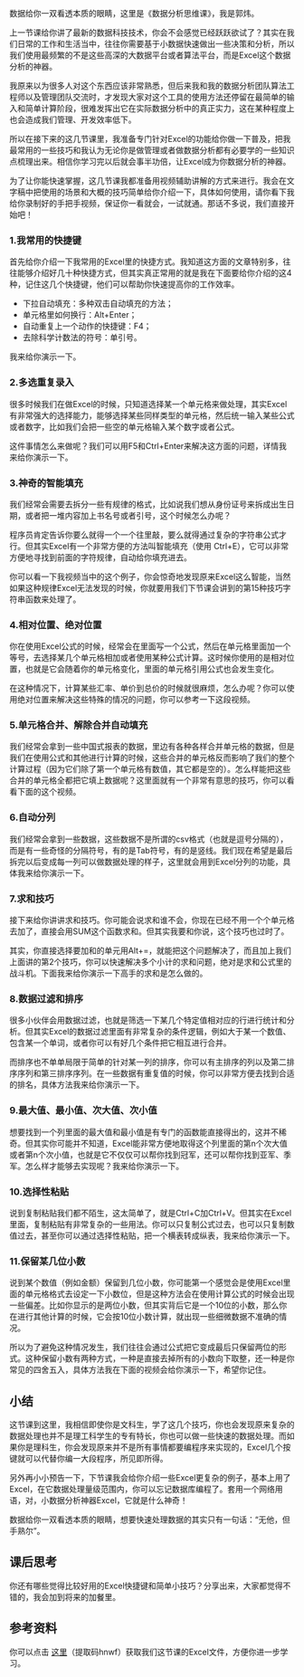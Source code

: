 数据给你一双看透本质的眼睛，这里是《数据分析思维课》，我是郭炜。

上一节课给你讲了最新的数据科技技术，你会不会感觉已经跃跃欲试了？其实在我们日常的工作和生活当中，往往你需要基于小数据快速做出一些决策和分析，所以我们使用最频繁的不是这些高深的大数据平台或者算法平台，而是Excel这个数据分析的神器。

我原来以为很多人对这个东西应该非常熟悉，但后来我和我的数据分析团队算法工程师以及管理团队交流时，才发现大家对这个工具的使用方法还停留在最简单的输入和简单计算阶段，很难发挥出它在实际数据分析中的真正实力，这在某种程度上也会造成我们管理、开发效率低下。

所以在接下来的这几节课里，我准备专门针对Excel的功能给你做一下普及，把我最常用的一些技巧和我认为无论你是做管理或者做数据分析都有必要学的一些知识点梳理出来。相信你学习完以后就会事半功倍，让Excel成为你数据分析的神器。

为了让你能快速掌握，这几节课我都准备用视频辅助讲解的方式来进行。我会在文字稿中把使用的场景和大概的技巧简单给你介绍一下，具体如何使用，请你看下我给你录制好的手把手视频，保证你一看就会，一试就通。那话不多说，我们直接开始吧！

### 1.我常用的快捷键

首先给你介绍一下我常用的Excel里的快捷方式。我知道这方面的文章特别多，往往能够介绍好几十种快捷方式，但其实真正常用的就是我在下面要给你介绍的这4种，记住这几个快捷键，他们可以帮助你快速提高你的工作效率。

- 下拉自动填充：多种双击自动填充的方法；
- 单元格里如何换行：Alt+Enter；
- 自动重复上一个动作的快捷键：F4；
- 去除科学计数法的符号：单引号。

我来给你演示一下。

### 2.多选重复录入

很多时候我们在做Excel的时候，只知道选择某一个单元格来做处理，其实Excel有非常强大的选择能力，能够选择某些同样类型的单元格，然后统一输入某些公式或者数字，比如我们会把一些空的单元格输入某个数字或者公式。

这件事情怎么来做呢？我们可以用F5和Ctrl+Enter来解决这方面的问题，详情我来给你演示一下。

### 3.神奇的智能填充

我们经常会需要去拆分一些有规律的格式，比如说我们想从身份证号来拆成出生日期，或者把一堆内容加上书名号或者引号，这个时候怎么办呢？

程序员肯定告诉你要么就得一个一个往里敲，要么就得通过复杂的字符串公式才行。但其实Excel有一个非常方便的方法叫智能填充（使用 Ctrl+E），它可以非常方便地寻找到前面的字符规律，自动给你填充进去。

你可以看一下我视频当中的这个例子，你会惊奇地发现原来Excel这么智能，当然如果这种规律Excel无法发现的时候，你就要用我们下节课会讲到的第15种技巧字符串函数来处理了。

### 4.相对位置、绝对位置

你在使用Excel公式的时候，经常会在里面写一个公式，然后在单元格里面加一个等号，去选择某几个单元格相加或者使用某种公式计算。这时候你使用的是相对位置，也就是它会随着你的单元格变化，里面的单元格引用公式也会发生变化。

在这种情况下，计算某些汇率、单价到总价的时候就很麻烦，怎么办呢？你可以使用绝对位置来解决这些特殊的情况的问题，你可以参考一下这段视频。

### 5.单元格合并、解除合并自动填充

我们经常会拿到一些中国式报表的数据，里边有各种各样合并单元格的数据，但是我们在使用公式和其他进行计算的时候，这些合并的单元格反而影响了我们的整个计算过程（因为它们除了第一个单元格有数值，其它都是空的）。怎么样能把这些合并的单元格全都把它填上数据呢？这里面就有一个非常有意思的技巧，你可以看看下面的这个视频。

### 6.自动分列

我们经常会拿到一些数据，这些数据不是所谓的csv格式（也就是逗号分隔的），而是有一些奇怪的分隔符号，有的是Tab符号，有的是竖线。我们现在希望是最后拆完以后变成每一列可以做数据处理的样子，这里就会用到Excel分列的功能，具体我来给你演示一下。

### 7.求和技巧

接下来给你讲讲求和技巧。你可能会说求和谁不会，你现在已经不用一个个单元格去加了，直接会用SUM这个函数求和。但其实我要和你说，这个技巧也过时了。

其实，你直接选择要加和的单元用Alt+=，就能把这个问题解决了，而且加上我们上面讲的第2个技巧，你可以快速解决多个小计的求和问题，绝对是求和公式里的战斗机。下面我来给你演示一下高手的求和是怎么做的。

### 8.数据过滤和排序

很多小伙伴会用数据过滤，也就是筛选一下某几个特定值相对应的行进行统计和分析。但其实Excel的数据过滤里面有非常复杂的条件逻辑，例如大于某一个数值、包含某一个单词，或者你可以有好几个条件把它相互进行合并。

而排序也不单单局限于简单的针对某一列的排序，你可以有主排序的列以及第二排序序列和第三排序序列。在一些数据有重复值的时候，你可以非常方便去找到合适的排名，具体方法我来给你演示一下。

### 9.最大值、最小值、次大值、次小值

想要找到一个列里面的最大值和最小值是有专门的函数能直接得出的，这并不稀奇。但其实你可能并不知道，Excel能非常方便地取得这个列里面的第n个次大值或者第n个次小值，也就是它不仅仅可以帮你找到冠军，还可以帮你找到亚军、季军。怎么样才能够去实现呢？我来给你演示一下。

### 10.选择性粘贴

说到复制粘贴我们都不陌生，这太简单了，就是Ctrl+C加Ctrl+V。但其实在Excel里面，复制粘贴有非常复杂的一些用法。你可以只复制公式过去，也可以只复制数值过去，甚至你可以通过选择性粘贴，把一个横表转成纵表，我来给你演示一下。

### 11.保留某几位小数

说到某个数值（例如金额）保留到几位小数，你可能第一个感觉会是使用Excel里面的单元格格式去设定一下小数位，但是这种方法会在使用计算公式的时候会出现一些偏差。比如你显示的是两位小数，但其实背后它是一个10位的小数，那么你在进行其他计算的时候，它会按10位小数计算，就出现一些细微数据不准确的情况。

所以为了避免这种情况发生，我们往往会通过公式把它变成最后只保留两位的形式。这种保留小数有两种方式，一种是直接去掉所有的小数向下取整，还一种是你常见的四舍五入，具体方法我在下面的视频会给你演示一下，希望你记住。

## 小结

这节课到这里，我相信即使你是文科生，学了这几个技巧，你也会发现原来复杂的数据处理也并不是理工科学生的专有特长，你也可以做一些快速的数据处理。而如果你是理科生，你会发现原来并不是所有事情都要编程序来实现的，Excel几个按键就可以代替你编一大段程序，所见即所得。

另外再小小预告一下，下节课我会给你介绍一些Excel更复杂的例子，基本上用了Excel，在它数据处理量级范围内，你可以忘记数据库编程了。套用一个网络用语，对，小数据分析神器Excel，它就是什么神奇！

数据给你一双看透本质的眼睛，想要快速处理数据的其实只有一句话：“无他，但手熟尔”。

## 课后思考

你还有哪些觉得比较好用的Excel快捷键和简单小技巧？分享出来，大家都觉得不错的，我会加到将来的加餐里。

## 参考资料

你可以点击 [这里](https://pan.baidu.com/s/1DqC7GNgq9DYXOfo-U0BvwA)（提取码hnwf）获取我们这节课的Excel文件，方便你进一步学习。
